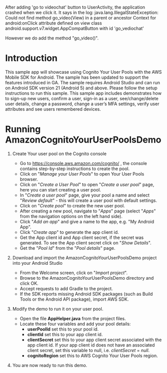 After adding 'go to videochat' button to UserActivity, the application crashed when we click it. 
It says in the log:
java.lang.IllegalStateException: Could not find method go_video(View) in a parent or ancestor Context for android:onClick attribute defined on view class android.support.v7.widget.AppCompatButton with id 'go_vediochat'

However we do add the method "go_video()".


Introduction
============
This sample app will showcase using Cognito Your User Pools with the AWS Mobile SDK for Android. The sample has been updated to support the features introduced in GA.
The sample requires Android Studio and can run on Android SDK version 21 (Android 5) and above. Please follow the setup instructions to run this sample.
This sample app includes demonstrates how to sign-up new users, confirm a user, sign-in as a user, see/change/delete user details, change a password, change a user’s MFA settings, verify user attributes and see users remembered devices.

Running AmazonCognitoYourUserPoolsDemo 
======================================

1. Create Your user pool on the Cognito console
   - Go to https://console.aws.amazon.com/cognito/ , the console contains step-by-step instructions to create the pool.
   - Click on "_Manage your User Pools_" to open Your User Pools browser.
   - Click on "_Create a User Pool_" to open "_Create a user pool_" page, here you can start creating a user pool.
   - In "_Create a user pool_" page, give your pool a name and select "_Review default_" - this will create a user pool with default settings.
   - Click on "_Create pool_" to create the new user pool.
   - After creating a new pool, navigate to "_Apps_" page (select "_Apps_" from the navigation options on the left hand side).
   - Click "_Add an app_" and give a name to the app, e.g. "My Android App".
   - Click "_Create app_" to generate the app client id.
   - Get the App client id and App client secret, if the secret was generated. To see the App client secret click on "_Show Details_".
   - Get the "_Pool Id_" from the "_Pool details_" page.

2. Download and import the AmazonCognitoYourUserPoolsDemo project into your Android Studio
   - From the Welcome screen, click on "_Import project_".
   - Browse to the AmazonCognitoYourUserPoolsDemo directory and click OK.
   - Accept requests to add Gradle to the project.
   - If the SDK reports missing Android SDK packages (such as Build Tools or the Android API package), import AWS SDK.
      
3. Modify the demo to run it on your user pool.
   - Open the file __AppHelper.java__ from the project files.
   - Locate these four variables and add your pool details: 
      * __userPoolId__ set this to your pool id.
      * __clientId__ set this to your app client id.
      * __clientSecret__ set this to your app client secret associated with the app client id. If your app client id does not have an associated client secret, set this variable to null, i.e. _clientSecret_ = _null_.
      * __cognitoRegion__ set this to AWS Cognito Your User Pools region.

4. You are now ready to run this demo.
